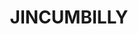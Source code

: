 ---
lastmod: '2025-04-06T06:05:20+00:00'
latitude: -36.68592548
layout: suburb
longitude: 149.258075
postcode: '2631'
state: NSW
title: JINCUMBILLY
url: /nsw/jincumbilly/
---